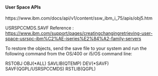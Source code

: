 <h4>User Space APIs</h4>
https://www.ibm.com/docs/api/v1/content/ssw_ibm_i_75/apis/obj5.htm<br>

USRSPCCMDS.SAVF Reference :<br>
https://www.ibm.com/support/pages/creatingchangingretrieving-user-space-usrspc-ibm%C2%AE-iseries%E2%84%A2-family-servers

To restore the objects, send the save file to your system and run the following command from the OS/400 or i5/OS command line:

RSTOBJ OBJ(*ALL) SAVLIB(QTEMP) DEV(*SAVF) SAVF(QGPL/USRSPCCMDS) RSTLIB(QGPL)
